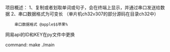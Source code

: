项目概述：
    1、复制或者划取单词或句子，会在终端上显示，并通过串口发送给数据
    2、串口数据格式为可变长 （单片机ch32v307的部分源码在目录ch32中）

        串口数据格式 @apple$$苹果%

网易api的ID和KEY在py文件中更换

command:
    make
    ./main
